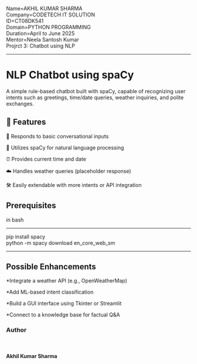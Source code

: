Name=AKHIL KUMAR SHARMA<br>
Company=CODETECH IT SOLUTION<br>
ID=CT08DK541<br>
Domain=PYTHON PROGRAMMING<br>
Duration=April to June 2025<br>
Mentor=Neela Santosh Kumar<br>
Projrct 3: Chatbot using NLP<br>

<hr>
<h1>NLP Chatbot using spaCy</h1>
A simple rule-based chatbot built with spaCy, capable of recognizing user intents such as greetings, time/date queries, weather inquiries, and polite exchanges.

<h2>🚀 Features</h2>
💬 Responds to basic conversational inputs

🧠 Utilizes spaCy for natural language processing

⏰ Provides current time and date

☁️ Handles weather queries (placeholder response)

🛠 Easily extendable with more intents or API integration

<h2>Prerequisites</h2>

in bash
<hr>
pip install spacy<br>
python -m spacy download en_core_web_sm
<hr>
<h2>Possible Enhancements</h2>

*Integrate a weather API (e.g., OpenWeatherMap)

*Add ML-based intent classification

*Build a GUI interface using Tkinter or Streamlit

*Connect to a knowledge base for factual Q&A
<h3>Author</h3><br>
<h4>Akhil Kumar Sharma</h4>


